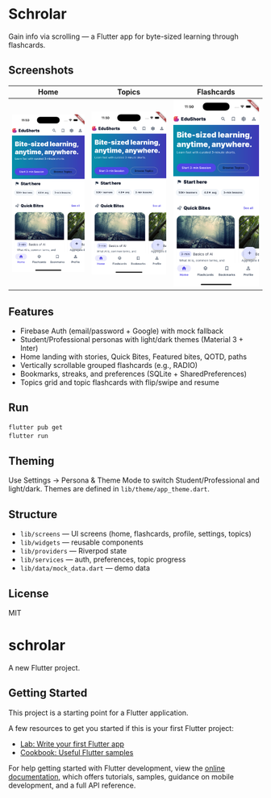 Schrolar
========

Gain info via scrolling — a Flutter app for byte-sized learning through flashcards.

Screenshots
-----------

| Home | Topics | Flashcards |
|------|--------|------------|
| ![Home](docs/screenshots/home.png) | ![Topics](docs/screenshots/topics.png) | ![Flashcards](docs/screenshots/flashcards.png) |

Features
--------
- Firebase Auth (email/password + Google) with mock fallback
- Student/Professional personas with light/dark themes (Material 3 + Inter)
- Home landing with stories, Quick Bites, Featured bites, QOTD, paths
- Vertically scrollable grouped flashcards (e.g., RADIO)
- Bookmarks, streaks, and preferences (SQLite + SharedPreferences)
- Topics grid and topic flashcards with flip/swipe and resume

Run
---
```bash
flutter pub get
flutter run
```

Theming
-------
Use Settings → Persona & Theme Mode to switch Student/Professional and light/dark. Themes are defined in `lib/theme/app_theme.dart`.

Structure
---------
- `lib/screens` — UI screens (home, flashcards, profile, settings, topics)
- `lib/widgets` — reusable components
- `lib/providers` — Riverpod state
- `lib/services` — auth, preferences, topic progress
- `lib/data/mock_data.dart` — demo data

License
-------
MIT

# schrolar

A new Flutter project.

## Getting Started

This project is a starting point for a Flutter application.

A few resources to get you started if this is your first Flutter project:

- [Lab: Write your first Flutter app](https://docs.flutter.dev/get-started/codelab)
- [Cookbook: Useful Flutter samples](https://docs.flutter.dev/cookbook)

For help getting started with Flutter development, view the
[online documentation](https://docs.flutter.dev/), which offers tutorials,
samples, guidance on mobile development, and a full API reference.
